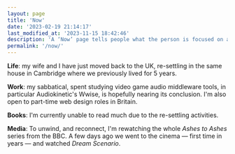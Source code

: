 ```yaml
---
layout: page
title: 'Now'
date: '2023-02-19 21:14:17'
last_modified_at: '2023-11-15 18:42:46'
description: 'A ‘Now’ page tells people what the person is focused on at this point in their life. From an idea by Derek Sivers.'
permalink: '/now/'
---
```

**Life**: my wife and I have just moved back to the UK, re-settling in the same house in Cambridge where we previously lived for 5 years. 

**Work**: my sabbatical, spent studying video game audio middleware tools, in particular Audiokinetic's Wwise, is hopefully nearing its conclusion. I'm also open to part-time web design roles in Britain. 

**Books**: I'm currently unable to read much due to the re-settling activities. 

**Media**: To unwind, and reconnect, I'm rewatching the whole _Ashes to Ashes_ series from the BBC. A few days ago we went to the cinema&nbsp;—&nbsp;first time in years — and watched _Dream Scenario_.